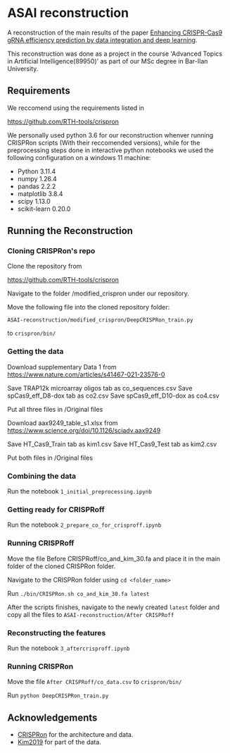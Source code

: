 
# ASAI reconstruction

A reconstruction of the main results of the paper [Enhancing CRISPR-Cas9 gRNA efficiency
prediction by data integration and deep learning](https://www.nature.com/articles/s41467-021-23576-0). 

This reconstruction was done as a project in the course 'Advanced Topics in Artificial Intelligence(89950)' as part of our MSc degree in Bar-Ilan University.

## Requirements

We reccomend using the requirements listed in

https://github.com/RTH-tools/crispron

We personally used python 3.6 for our reconstruction whenver running CRISPRon scripts (With their reccomended versions), while for the preprocessing steps done in interactive python notebooks we used the following configuration on a windows 11 machine:

- Python 3.11.4
- numpy 1.26.4
- pandas 2.2.2
- matplotlib 3.8.4
- scipy 1.13.0
- scikit-learn 0.20.0

## Running the Reconstruction

### Cloning CRISPRon's repo
Clone the repository from 

https://github.com/RTH-tools/crispron

Navigate to the folder /modified_crispron under our repository.

Move the following file into the cloned repository folder:

`ASAI-reconstruction/modified_crispron/DeepCRISPRon_train.py`

to
`crispron/bin/`



### Getting the data

Download supplementary Data 1 from
https://www.nature.com/articles/s41467-021-23576-0

Save TRAP12k microarray oligos tab as co_sequences.csv
Save spCas9_eff_D8-dox tab as co2.csv
Save spCas9_eff_D10-dox as co4.csv

Put all three files in /Original files

Download aax9249_table_s1.xlsx from 
https://www.science.org/doi/10.1126/sciadv.aax9249

Save HT_Cas9_Train tab as kim1.csv
Save HT_Cas9_Test tab as kim2.csv

Put both files in /Original files

### Combining the data
Run the notebook `1_initial_preprocessing.ipynb`

### Getting ready for CRISPRoff
Run the notebook `2_prepare_co_for_crisproff.ipynb`

### Running CRISPRoff
Move the file Before CRISPRoff/co_and_kim_30.fa and place it in the main folder of the cloned CRISPRon folder.

Navigate to the CRISPRon folder using `cd <folder_name>`

Run `./bin/CRISPRon.sh co_and_kim_30.fa latest`

After the scripts finishes, navigate to the newly created `latest` folder and copy all the files to `ASAI-reconstruction/After CRISPRoff`

### Reconstructing the features
Run the notebook `3_aftercrisproff.ipynb`


### Running CRISPRon
Move the file `After CRISPRoff/co_data.csv` to 
`crispron/bin/`

Run `python DeepCRISPRon_train.py`
## Acknowledgements

 - [CRISPRon](https://www.nature.com/articles/s41467-021-23576-0) for the architecture and data.
 - [Kim2019](https://www.science.org/doi/10.1126/sciadv.aax9249) for part of the data.
